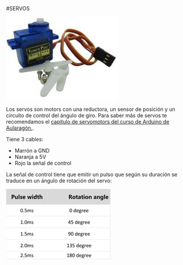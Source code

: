 #SERVOS

![](/assets/servo.jpg)

Los servos son motors con una reductora, un sensor de posición y un circuito de control del ángulo de giro. Para saber más de servos te recomendamos el [capítulo de servomotors del curso de Arduino de Aularagón.](https://catedu.gitbooks.io/programa-arduino-mediante-codigo/content/control_de_servomotores.html).

Tiene 3 cables:
* Marrón a GND
* Naranja a 5V
* Rojo la señal de control

La señal de control tiene que emitir un pulso que según su duración se traduce en un ángulo de rotación del servo:

![](/assets/servo2.jpg)

